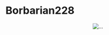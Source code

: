 # Borbarian228
<div align="center">
  <img src="[https://media.tenor.com/MHi_sQmVI_sAAAAd/cj-gta.gif](https://forum.bh-rp.com/data/avatars/o/61/61707.jpg?1668596572)https://forum.bh-rp.com/data/avatars/o/61/61707.jpg?1668596572" alt="...">
</div>
